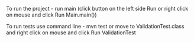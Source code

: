 To run the project - run main (click button on the left side Run or right click on mouse and click Run Main.main())

To run tests use command line - mvn test or move to ValidationTest.class and right click on mouse and click Run ValidationTest